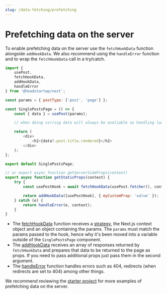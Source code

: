 ```yaml
---
slug: /data-fetching/prefetching
---
```

# Prefetching data on the server

To enable prefetching data on the server use the `fetchHookData` function alongside `addHookData`.
We also recommend using the `handleError` function and to wrap the `fetchHookData` call in a try/catch.

```js title="src/pages/[...path].js"
import { 
    usePost, 
    fetchHookData, 
    addHookData, 
    handleError
} from '@headstartwp/next';

const params = { postType: ['post', 'page'] };

const SinglePostsPage = () => {
	const { data } = usePost(params);

	// when doing ssr/ssg data will always be avaliable so handling loading/error state is optional

	return (
		<div>
			<h2>{data?.post.title.rendered}</h2>
		</div>
	);
};

export default SinglePostsPage;

// or export async function getServerSideProps(context)
export async function getStaticProps(context) {
	try {
        const usePostHook = await fetchHookData(usePost.fetcher(), context, { params });

		return addHookData([usePostHook], { myCustomProp: 'value' });
	} catch (e) {
		return handleError(e, context);
	}
}
```

- The [fetchHookData](/api/modules/10up_headless_next#fetchhookdata) function receives a [strategy](/api/classes/10up_headless_core.AbstractFetchStrategy/), the Next.js context object and an object containing the params. The `params` must match the params passed to the hook, hence why it's been moved into a variable outside of the `SinglePostsPage` component.
- The [addHookData](/api/modules/10up_headless_next#addhookdata) receives an array of responses returned by `fetchHookData` and prepares that data to be returned to the page as props. If you need to pass additional props just pass them in the second argument.
- The [handleError](/api/modules/10up_headless_next#ahandleError) function handles errors such as 404, redirects (when redirects are set to 404) among other things.

We recommend reviewing the [starter project](https://github.com/10up/headless/tree/develop/projects/wp-nextjs) for more examples of prefetching data on the server.